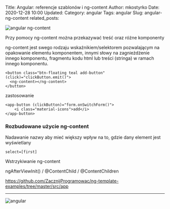 Title: Angular: referencje szablonów i ng-content
Author: mkostyrko
Date: 2020-12-28 10:00
Updated:
Category: angular
Tags: angular
Slug: angular-ng-content
related_posts: 

![angular ng-content](https://cdn-media-1.freecodecamp.org/images/1*mFnAxpS3I_lpRPnIyevxKw.png)

Przy pomocy ng-content można przekazywać treść oraz różne komponenty

ng-content jest swego rodzaju wskaźnikiem/selektorem pozwalającym na opakowanie elementu komponentem, innymi słowy na zagnieżdżenie innego komponentu, fragmentu kodu html lub treści (stringa) w ramach innego komponentu.

    <button class="btn-floating teal add-button" (click)="clickButton.emit()">
      <ng-content></ng-content>
    </button>

zastosowanie

    <app-button (clickButton)="form.onSwitchForm()">
        <i class="material-icons">add</i>
    </app-button>


### Rozbudowane użycie ng-content

Nadawanie nazwy aby mieć większy wpływ na to, gdzie dany element jest wyświetlany

    select=[first]

Wstrzykiwanie ng-content

ngAfterViewInit() / @ContentChild / @ContentChildren

https://github.com/ZacznijProgramowac/ng-template-examples/tree/master/src/app

---

![angular](https://wpblog.semaphoreci.com/wp-content/uploads/2019/01/Testing-Components-in-Angular-2-with-Jasmine-776x320.png)



